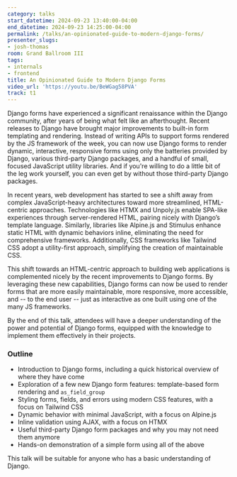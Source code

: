 ```yaml
---
category: talks
start_datetime: 2024-09-23 13:40:00-04:00
end_datetime: 2024-09-23 14:25:00-04:00
permalink: /talks/an-opinionated-guide-to-modern-django-forms/
presenter_slugs:
- josh-thomas
room: Grand Ballroom III
tags:
- internals
- frontend
title: An Opinionated Guide to Modern Django Forms
video_url: 'https://youtu.be/BeWGag58PVA'
track: t1
---
```


Django forms have experienced a significant renaissance within the Django community, after years of being what felt like an afterthought. Recent releases to Django have brought major improvements to built-in form templating and rendering. Instead of writing APIs to support forms rendered by the JS framework of the week, you can now use Django forms to render dynamic, interactive, responsive forms using only the batteries provided by Django, various third-party Django packages, and a handful of small, focused JavaScript utility libraries. And if you're willing to do a little bit of the leg work yourself, you can even get by without those third-party Django packages.

In recent years, web development has started to see a shift away from complex JavaScript-heavy architectures toward more streamlined, HTML-centric approaches. Technologies like HTMX and Unpoly.js enable SPA-like experiences through server-rendered HTML, pairing nicely with Django’s template language. Similarly, libraries like Alpine.js and Stimulus enhance static HTML with dynamic behaviors inline, eliminating the need for comprehensive frameworks. Additionally, CSS frameworks like Tailwind CSS adopt a utility-first approach, simplifying the creation of  maintainable CSS. 

This shift towards an HTML-centric approach to building web applications is complemented nicely by the recent improvements to Django forms. By leveraging these new capabilities, Django forms can now be used to render forms that are more easily maintainable, more responsive, more accessible, and -- to the end user -- just as interactive as one built using one of the many JS frameworks.

By the end of this talk, attendees will have a deeper understanding of the power and potential of Django forms, equipped with the knowledge to implement them effectively in their projects.

### Outline

- Introduction to Django forms, including a quick historical overview of where they have come
- Exploration of a few new Django form features: template-based form rendering and `as_field_group`
- Styling forms, fields, and errors using modern CSS features, with a focus on Tailwind CSS
- Dynamic behavior with minimal JavaScript, with a focus on Alpine.js
- Inline validation using AJAX, with a focus on HTMX
- Useful third-party Django form packages and why you may not need them anymore
- Hands-on demonstration of a simple form using all of the above

This talk will be suitable for anyone who has a basic understanding of Django.
